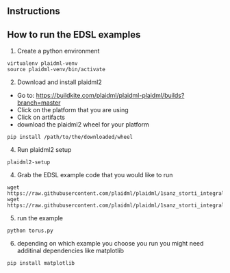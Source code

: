 
Instructions
-------------------------------------------------------------------
How to run the EDSL examples
-------------------------------------------------------------------

1. Create a python environment 

```
virtualenv plaidml-venv
source plaidml-venv/bin/activate
```

2. Download and install plaidml2

  * Go to: https://buildkite.com/plaidml/plaidml-plaidml/builds?branch=master
  * Click on the platform that you are using 
  * Click on artifacts 
  * download the plaidml2 wheel for your platform

```
pip install /path/to/the/downloaded/wheel
```

4. Run plaidml2 setup

```
plaidml2-setup
```

4. Grab the EDSL example code that you would like to run

```
wget https://raw.githubusercontent.com/plaidml/plaidml/1sanz_storti_integrals/networks/scitile/storti_integrals/op.py
wget https://raw.githubusercontent.com/plaidml/plaidml/1sanz_storti_integrals/networks/scitile/storti_integrals/torus.py
```

5. run the example 

```
python torus.py 
```

6. depending on which example you choose you run you might need additinal dependencies like matplotlib

```
pip install matplotlib
```